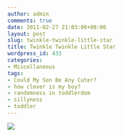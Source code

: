 ```yaml
---
author: admin
comments: true
date: 2011-02-27 21:03:00+00:00
layout: post
slug: twinkle-twinkle-little-star
title: Twinkle Twinkle Little Star
wordpress_id: 433
categories:
- Miscellaneous
tags:
- Could My Son Be Any Cuter?
- how clever is my boy?
- randomness in toddlerdom
- sillyness
- toddler
---
```


![](https://blogger.googleusercontent.com/tracker/251139911615938991-7399773841941746629?l=www.outmumbered.com)
